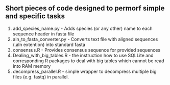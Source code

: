 ## Short pieces of code designed to permorf simple and specific tasks

1. add_species_name.py - Adds species (or any other) name to each sequence header in fasta file
2. aln_to_fasta_converter.py - Converts text file with aligned sequences (.aln extention) into standard fasta
3. consensus.R - Provides consensus sequence for provided sequences
4. Dealing_with_big_tables.R - the instruction how to use SQLLite and corresponding R packages to deal with big tables which cannot be read into RAM memory
5. decompress_parallel.R - simple wrapper to decompress multiple big files (e.g. fastq) in parallel.